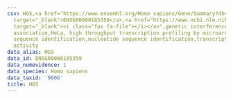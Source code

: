 ```yaml
---
csv: HGS,<a href="https://www.ensembl.org/Homo_sapiens/Gene/Summary?db=core;g=ENSG00000185359"
  target="_blank">ENSG00000185359</a>,<a href="https://www.ncbi.nlm.nih.gov/pubmed/17216044"
  target="_blank"><i class="fas fa-file"></i></a>",genetic interference,functional
  association,HeLa, high throughput transcription profiling by microarray,nucleotide
  sequence identification,nucleotide sequence identification,transcriptional regulation,up-regulates
  activity
data_alias: HGS
data_id: ENSG00000185359
data_numevidence: 1
data_species: Homo sapiens
data_taxid: '9606'
title: HGS
---
```

